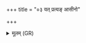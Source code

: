 +++
title = "०३ यत् प्रत्यङ् आसीनो"

+++
<details><summary>मूलम् (GR)</summary>

यत् प्रत्यङ् आसीनो निर्वपति  
वरुणायाप्सुषद आ वृश्चते ॥ +++(Bhatt. varuṇāyāpsuṣade cā vṛścate)+++
</details>
